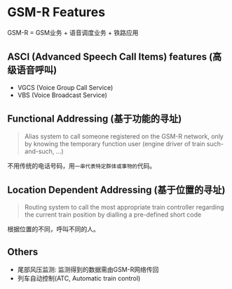 # GSM-R Features

GSM-R = GSM业务 + 语音调度业务 + 铁路应用

## ASCI \(Advanced Speech Call Items\) features \(高级语音呼叫\)

* VGCS \(Voice Group Call Service\)
* VBS \(Voice Broadcast Service\)

## Functional Addressing \(基于功能的寻址\)

> Alias system to call someone registered on the GSM-R network, only by knowing the temporary function user \(engine driver of train such-and-such, ...\)

不用传统的电话号码，用`一串代表特定群体或事物的`代码。

## Location Dependent Addressing \(基于位置的寻址\)

> Routing system to call the most appropriate train controller regarding the current train position by dialling a pre-defined short code

根据位置的不同，呼叫不同的人。

## **Others**

* 尾部风压监测: 监测得到的数据需由GSM-R网络传回
* 列车自动控制\(ATC, Automatic train control\)

